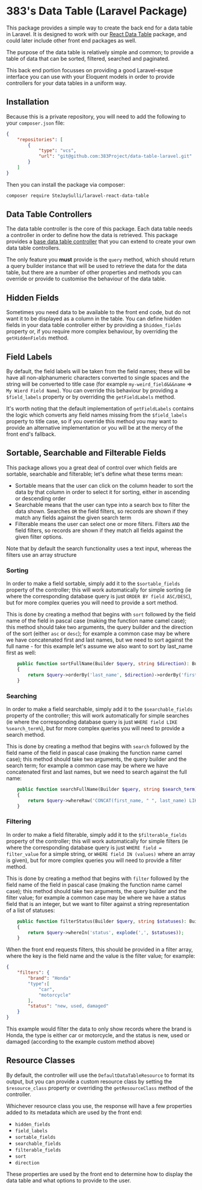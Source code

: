 # 383's Data Table (Laravel Package)

This package provides a simple way to create the back end for a data table in Laravel. It is designed to work with our [React Data Table](https://github.com/383Project/data-table-react) package, and could later include other front end packages as well.

The purpose of the data table is relatively simple and common; to provide a table of data that can be sorted, filtered, searched and paginated.

This back end portion focusses on providing a good Laravel-esque interface you can use with your Eloquent models in order to provide controllers for your data tables in a uniform way.

## Installation

Because this is a private repository, you will need to add the following to your `composer.json` file:

```json
{
    "repositories": [
        {
            "type": "vcs",
            "url": "git@github.com:383Project/data-table-laravel.git"
        }
    ]
}
```

Then you can install the package via composer:

```bash
composer require SteJaySulli/laravel-react-data-table
```

## Data Table Controllers

The data table controller is the core of this package. Each data table needs a controller in order to define how the data is retrieved. This package provides a [base data table controller](./src/Http/Controllers/DataTableController.php) that you can extend to create your own data table controllers.

The only feature you **must** provide is the `query` method, which should return a query builder instance that will be used to retrieve the data for the data table, but there are a number of other properties and methods you can override or provide to customise the behaviour of the data table.

## Hidden Fields

Sometimes you need data to be available to the front end code, but do not want it to be displayed as a column in the table. You can define hidden fields in your data table controller either by providing a `$hidden_fields` property or, if you require more complex behaviour, by overriding the `getHiddenFields` method.

## Field Labels

By default, the field labels will be taken from the field names; these will be have all non-alphanumeric characters converted to single spaces and the string will be converted to title case (for example `my-weird_field&&&name` => `My Wierd Field Name`). You can override this behaviour by providing a `$field_labels` property or by overriding the `getFieldLabels` method.

It's worth noting that the default implementation of `getFieldLabels` contains the logic which converts any field names missing from the `$field_labels` property to title case, so if you override this method you may want to provide an alternative implementation or you will be at the mercy of the front end's fallback.

## Sortable, Searchable and Filterable Fields

This package allows you a great deal of control over which fields are sortable, searchable and filterable; let's define what these terms mean:

-   Sortable means that the user can click on the column header to sort the data by that column in order to select it for sorting, either in ascending or descending order
-   Searchable means that the user can type into a search box to filter the data shown. Searches `OR` the field filters, so records are shown if they match any fields against the given search term
-   Filterable means the user can select one or more filters. Filters `AND` the field filters, so records are shown if they match all fields against the given filter options.

Note that by default the search functionality uses a text input, whereas the filters use an array structure

### Sorting

In order to make a field sortable, simply add it to the `$sortable_fields` property of the controller; this will work automatically for simple sorting (ie where the corresponding database query is just `ORDER BY field ASC/DESC`), but for more complex queries you will need to provide a sort method.

This is done by creating a method that begins with `sort` followed by the field name of the field in pascal case (making the function name camel case); this method should take two arguments, the query builder and the direction of the sort (either `asc` or `desc`); for example a common case may be where we have concatenated first and last names, but we need to sort against the full name - for this example let's assume we also want to sort by last_name first as well:

```php
    public function sortFullName(Builder $query, string $direction): Builder
    {
        return $query->orderBy('last_name', $direction)->orderBy('first_name', $direction);
    }
```

### Searching

In order to make a field searchable, simply add it to the `$searchable_fields` property of the controller; this will work automatically for simple searches (ie where the corresponding database query is just `WHERE field LIKE %search_term%`), but for more complex queries you will need to provide a search method.

This is done by creating a method that begins with `search` followed by the field name of the field in pascal case (making the function name camel case); this method should take two arguments, the query builder and the search term; for example a common case may be where we have concatenated first and last names, but we need to search against the full name:

```php
    public function searchFullName(Builder $query, string $search_term): Builder
    {
        return $query->whereRaw('CONCAT(first_name, " ", last_name) LIKE ?', ["%$search_term%"]);
    }
```

### Filtering

In order to make a field filterable, simply add it to the `$filterable_fields` property of the controller; this will work automatically for simple filters (ie where the corresponding database query is just `WHERE field = filter_value` for a simple string, or `WHERE field IN (values)` where an array is given), but for more complex queries you will need to provide a filter method.

This is done by creating a method that begins with `filter` followed by the field name of the field in pascal case (making the function name camel case); this method should take two arguments, the query builder and the filter value; for example a common case may be where we have a status field that is an integer, but we want to filter against a string representation of a list of statuses:

```php
    public function filterStatus(Builder $query, string $statuses): Builder
    {
        return $query->whereIn('status', explode(',', $statuses));
    }
```

When the front end requests filters, this should be provided in a filter array, where the key is the field name and the value is the filter value; for example:

```json
{
    "filters": {
        "brand": "Honda"
        "type":[
            "car",
            "motorcycle"
        ],
        "status": "new, used, damaged"
    }
}
```

This example would filter the data to only show records where the brand is Honda, the type is either car or motorcycle, and the status is new, used or damaged (according to the example custom method above)

## Resource Classes

By default, the controller will use the `DefaultDataTableResource` to format its output, but you can provide a custom resource class by setting the `$resource_class` property or overriding the `getResourceClass` method of the controller.

Whichever resource class you use, the response will have a few properties added to its metadata which are used by the front end:

-   `hidden_fields`
-   `field_labels`
-   `sortable_fields`
-   `searchable_fields`
-   `filterable_fields`
-   `sort`
-   `direction`

These properties are used by the front end to determine how to display the data table and what options to provide to the user.
